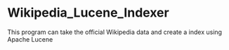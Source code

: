 Wikipedia_Lucene_Indexer
========================

This program can take the official Wikipedia data and create a index using Apache Lucene
